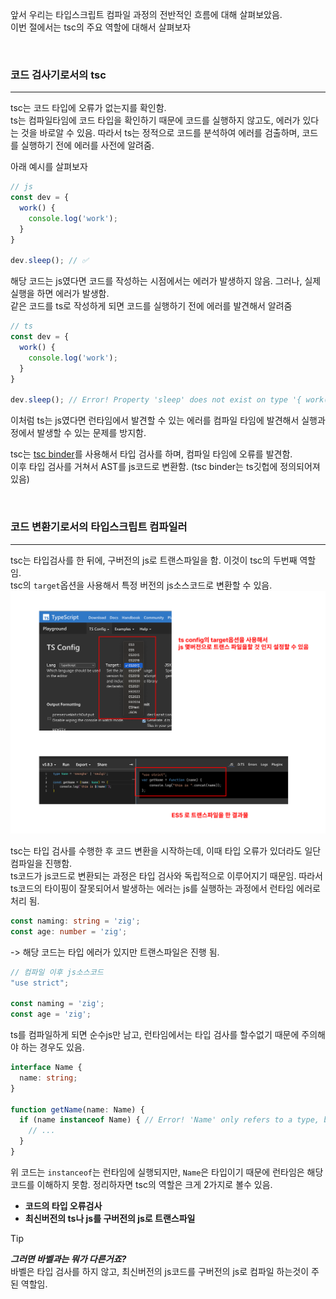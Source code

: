 앞서 우리는 타입스크립트 컴파일 과정의 전반적인 흐름에 대해 살펴보았음. <br />
이번 절에서는 tsc의 주요 역할에 대해서 살펴보자

<br />

### 코드 검사기로서의 tsc
---
tsc는 코드 타입에 오류가 없는지를 확인함.<br />
ts는 컴파일타임에 코드 타입을 확인하기 때문에 코드를 실행하지 않고도, 에러가 있다는 것을 바로알 수 있음. 따라서 ts는 정적으로 코드를 분석하여 에러를 검출하며, 코드를 실행하기 전에 에러를 사전에 알려줌.<br />

아래 예시를 살펴보자

```js
// js
const dev = {
  work() {
    console.log('work');
  }
}

dev.sleep(); // ✅
```
해당 코드는 js였다면 코드를 작성하는 시점에서는 에러가 발생하지 않음. 그러나, 실제 실행을 하면 에러가 발생함. <br/>
같은 코드를 ts로 작성하게 되면 코드를 실행하기 전에 에러를 발견해서 알려줌

```ts
// ts
const dev = {
  work() {
    console.log('work');
  }
}

dev.sleep(); // Error! Property 'sleep' does not exist on type '{ work(): void; }'
```
이처럼 ts는 js였다면 런타임에서 발견할 수 있는 에러를 컴파일 타임에 발견해서 실행과정에서 발생할 수 있는 문제를 방지함.

tsc는 <a href="https://github.com/microsoft/TypeScript/blob/main/src/compiler/binder.ts">tsc binder</a>를 사용해서 타입 검사를 하며, 컴파일 타임에 오류를 발견함. <br/>
이후 타입 검사를 거쳐서 AST를 js코드로 변환함. (tsc binder는 ts깃헙에 정의되어져 있음)

<br/>

### 코드 변환기로서의 타입스크립트 컴파일러
---
tsc는 타입검사를 한 뒤에, 구버전의 js로 트랜스파일을 함. 이것이 tsc의 두번째 역할임. <br />
tsc의 `target`옵션을 사용해서 특정 버전의 js소스코드로 변환할 수 있음.
<img src="../../assets/CH06/transfile_target.png" />

tsc는 타입 검사를 수행한 후 코드 변환을 시작하는데, 이때 타입 오류가 있더라도 일단 컴파일을 진행함. <br/>
ts코드가 js코드로 변환되는 과정은 타입 검사와 독립적으로 이루어지기 때문임.
따라서 ts코드의 타이핑이 잘못되어서 발생하는 에러는 js를 실행하는 과정에서 런타임 에러로 처리 됨.
```ts
const naming: string = 'zig';
const age: number = 'zig';
```
-> 해당 코드는 타입 에러가 있지만 트랜스파일은 진행 됨.

```ts
// 컴파일 이후 js소스코드
"use strict";

const naming = 'zig';
const age = 'zig';
```

ts를 컴파일하게 되면 순수js만 남고, 런타임에서는 타입 검사를 할수없기 때문에 주의해야 하는 경우도 있음.
```ts
interface Name {
  name: string;
}

function getName(name: Name) {
  if (name instanceof Name) { // Error! 'Name' only refers to a type, but is being used as a value here
    // ...
  }
}
```
위 코드는 `instanceof`는 런타임에 실행되지만, `Name`은 타입이기 때문에 런타임은 해당 코드를 이해하지 못함.
정리하자면 tsc의 역할은 크게 2가지로 볼수 있음.
- **코드의 타입 오류검사**
- **최신버전의 ts나 js를 구버전의 js로 트랜스파일**

> [!TIP]
> ***그러면 바벨과는 뭐가 다른거죠?*** <br />
> 바벨은 타입 검사를 하지 않고, 최신버전의 js코드를 구버전의 js로 컴파일 하는것이 주된 역할임.
